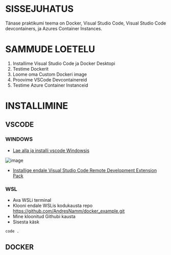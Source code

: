 # SISSEJUHATUS 

Tänase praktikumi teema on Docker, Visual Studio Code, Visual Studio Code devcontainers, ja Azures Container Instances. 


# SAMMUDE LOETELU 


1. Installime Visual Studio Code ja Docker Desktopi
2. Testime Dockerit
3. Loome oma Custom Dockeri image 
4. Proovime VSCode Devcontainereid
5. Testime Azure Container Instanceid


# INSTALLIMINE 

## VSCODE 


### WINDOWS

+ [Lae alla ja installi vscode Windowsis](https://code.visualstudio.com/)

![image](https://user-images.githubusercontent.com/21141607/199066212-7d612dd1-2674-4840-aeb7-9b6905cc49ee.png)

+ [Installige endale Visual Studio Code Remote Development Extension Pack](https://marketplace.visualstudio.com/items?itemName=ms-vscode-remote.vscode-remote-extensionpack)

### WSL 

+ Ava WSLi terminal
+ Klooni endale WSLis kodukausta repo https://github.com/AndresNamm/docker_example.git 
+ Mine kloonitud Githubi kausta 
+ Sisesta käsk 
~~~sh
code .
~~~

## DOCKER 


